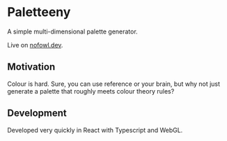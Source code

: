 # Paletteeny
A simple multi-dimensional palette generator.

Live on [nofowl.dev](https://paletteeny.nofowl.dev).

## Motivation
Colour is hard. Sure, you can use reference or your brain, but why not just generate a palette that roughly meets colour theory rules?

## Development
Developed very quickly in React with Typescript and WebGL.
